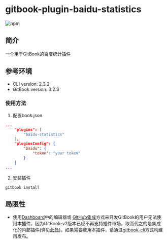 # gitbook-plugin-baidu-statistics

![npm](https://img.shields.io/npm/v/gitbook-plugin-baidu-statistics)

## 简介

一个用于GitBook的百度统计插件

## 参考环境

- CLI version: 2.3.2
- GitBook version: 3.2.3

### 使用方法

1. 配置book.json
```json
...
    "plugins": [
        "baidu-statistics"
    ],
    "pluginsConfig": {
        "baidu": {
            "token": "your token"
        }
    }
...
```

2. 安装插件
```shell
gitbook install
```

## 局限性

- 使用[Dashboard](https://app.gitbook.com/)中的编辑器或 [GitHub集成](https://docs.gitbook.com/integrations/github)方式来开发GitBook的用户无法使用本插件。因为GitBook-v2版本已经不再支持插件市场，取而代之的是集成化的内部插件(详见[此处](https://docs.gitbook.com/v2-changes/important-differences#plugins))。如果需要使用本插件，请通过[gitbook-cli](https://www.npmjs.com/package/gitbook-cli)方式构建再发布。
